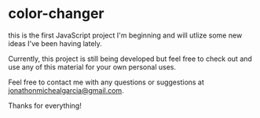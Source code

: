 # color-changer

this is the first JavaScript project I'm beginning and will utlize some new ideas I've been having lately. 

Currently, this project is still being developed but feel free to check out and use any of this material for your own personal uses.

Feel free to contact me with any questions or suggestions at jonathonmichealgarcia@gmail.com.

Thanks for everything!